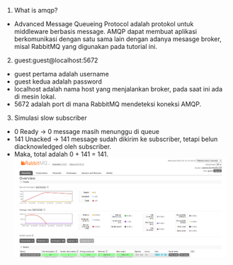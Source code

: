 1. What is amqp?
- Advanced Message Queueing Protocol adalah protokol untuk middleware berbasis message. AMQP dapat membuat aplikasi berkomunikasi dengan satu sama lain dengan adanya mesasge broker, misal RabbitMQ yang digunakan pada tutorial ini. 

2. guest:guest@localhost:5672
- guest pertama adalah username
- guest kedua adalah password 
- localhost adalah nama host yang menjalankan broker, pada saat ini ada di mesin lokal. 
- 5672 adalah port di mana RabbitMQ mendeteksi koneksi AMQP. 

3. Simulasi slow subscriber 
- 0 Ready -> 0 message masih menunggu di queue 
- 141 Unacked -> 141 message sudah dikirim ke subscriber, tetapi belun diacknowledged oleh subscriber. 
- Maka, total adalah 0 + 141 = 141. 
![alt text](image.png)